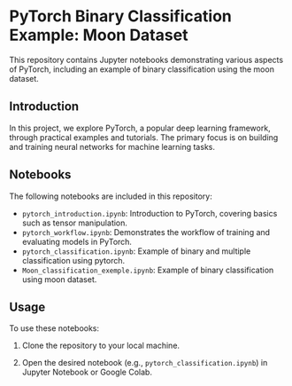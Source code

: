 # PyTorch Binary Classification Example: Moon Dataset

This repository contains Jupyter notebooks demonstrating various aspects of PyTorch, including an example of binary classification using the moon dataset.

## Introduction

In this project, we explore PyTorch, a popular deep learning framework, through practical examples and tutorials. The primary focus is on building and training neural networks for machine learning tasks.

## Notebooks

The following notebooks are included in this repository:

- `pytorch_introduction.ipynb`: Introduction to PyTorch, covering basics such as tensor manipulation.
- `pytorch_workflow.ipynb`: Demonstrates the workflow of training and evaluating models in PyTorch.
- `pytorch_classification.ipynb`: Example of binary and multiple classification using pytorch.
- `Moon_classification_exemple.ipynb`: Example of binary classification using moon dataset.

## Usage

To use these notebooks:

1. Clone the repository to your local machine.

2. Open the desired notebook (e.g., `pytorch_classification.ipynb`) in Jupyter Notebook or Google Colab.

